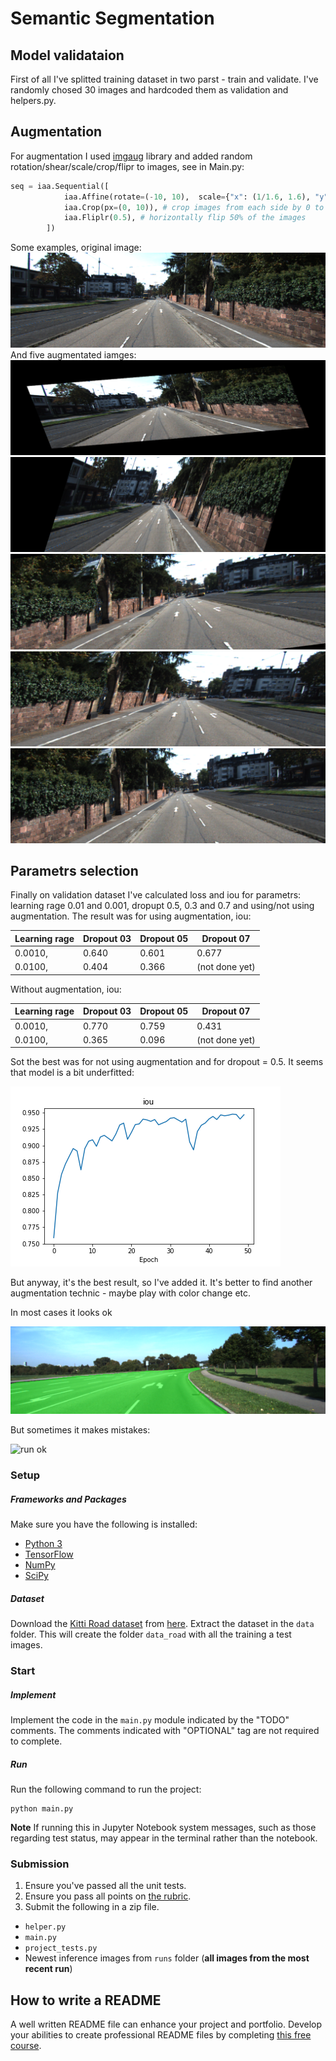 # Semantic Segmentation

## Model validataion

First of all I've splitted training dataset in two parst - train and validate. I've randomly chosed 30 images and hardcoded them as validation and helpers.py.

## Augmentation
For augmentation I used [imgaug](https://github.com/aleju/imgaug) library and added random rotation/shear/scale/crop/flipr to images, see in Main.py:

```python
seq = iaa.Sequential([
            iaa.Affine(rotate=(-10, 10),  scale={"x": (1/1.6, 1.6), "y": (1/1.6, 1.6)},shear=(-20, 20)), #randomly rorate by 10px
            iaa.Crop(px=(0, 10)), # crop images from each side by 0 to 16px (randomly chosen)
            iaa.Fliplr(0.5), # horizontally flip 50% of the images
        ])
```

Some examples, original image:
![original image](aug_examples/original.png "Original image")
And five augmentated iamges:
![Augmentated image](aug_examples/aug_examples_0.png "Augmentated image")
![Augmentated image](aug_examples/aug_examples_1.png "Augmentated image")
![Augmentated image](aug_examples/aug_examples_2.png "Augmentated image")
![Augmentated image](aug_examples/aug_examples_3.png "Augmentated image")
![Augmentated image](aug_examples/aug_examples_4.png "Augmentated image")


## Parametrs selection

Finally on validation dataset I've calculated loss and iou for parametrs: learning rage 0.01 and 0.001, dropupt 0.5, 0.3 and 0.7 and using/not using augmentation. The result was for using augmentation, iou:

Learning rage  | Dropout 03 | Dropout 05 | Dropout 07
------------- | ------------- | ------------- | ------------- |
0.0010, | 0.640 | 0.601 | 0.677
0.0100, | 0.404 | 0.366 | (not done yet)

Without augmentation, iou:

Learning rage  | Dropout 03 | Dropout 05 | Dropout 07
------------- | ------------- | ------------- | ------------- |
0.0010, | 0.770 | 0.759 | 0.431
0.0100, | 0.365 | 0.096 | (not done yet)

Sot the best was for not using augmentation and for dropout = 0.5. It seems that model is a bit underfitted:

![learning cureve](iou.png "IOU over time")

But anyway, it's the best result, so I've added it. It's better to find another augmentation technic - maybe play with color change etc.

In most cases it looks ok

![run ok](runs/1511745953.3400893/umm_000046.png)

But sometimes it makes mistakes:

![run ok](/runs/1511745953.3400893/umm_000037.png)

### Setup
##### Frameworks and Packages
Make sure you have the following is installed:
 - [Python 3](https://www.python.org/)
 - [TensorFlow](https://www.tensorflow.org/)
 - [NumPy](http://www.numpy.org/)
 - [SciPy](https://www.scipy.org/)
##### Dataset
Download the [Kitti Road dataset](http://www.cvlibs.net/datasets/kitti/eval_road.php) from [here](http://www.cvlibs.net/download.php?file=data_road.zip).  Extract the dataset in the `data` folder.  This will create the folder `data_road` with all the training a test images.

### Start
##### Implement
Implement the code in the `main.py` module indicated by the "TODO" comments.
The comments indicated with "OPTIONAL" tag are not required to complete.
##### Run
Run the following command to run the project:
```
python main.py
```
**Note** If running this in Jupyter Notebook system messages, such as those regarding test status, may appear in the terminal rather than the notebook.

### Submission
1. Ensure you've passed all the unit tests.
2. Ensure you pass all points on [the rubric](https://review.udacity.com/#!/rubrics/989/view).
3. Submit the following in a zip file.
 - `helper.py`
 - `main.py`
 - `project_tests.py`
 - Newest inference images from `runs` folder  (**all images from the most recent run**)
 
 ## How to write a README
A well written README file can enhance your project and portfolio.  Develop your abilities to create professional README files by completing [this free course](https://www.udacity.com/course/writing-readmes--ud777).
